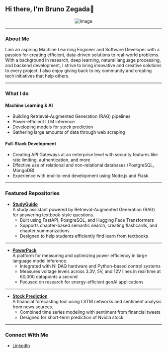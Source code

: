 ## Hi there, I'm Bruno Zegada👋

<p align="center">
  <img src="https://github.com/user-attachments/assets/298cc015-fae4-4e3a-8987-50b085e1368f" alt="Image" />
</p>

---

### About Me
I am an aspiring Machine Learning Engineer and Software Developer with a passion for creating efficient, data-driven solutions to real-world problems. With a background in research, deep learning, natural language processing, and backend development, I strive to bring innovative and creative solutions to every project. I also enjoy giving back to my community and creating tech initiatives that help others.

---
### What I do

#### Machine Learning & AI
- Building Retrieval-Augmented Generation (RAG) pipelines
- Power-efficient LLM inference
- Developing models for stock prediction
- Gathering large amounts of data through web scraping

#### Full-Stack Development
- Creating API Gateways at an enterprise level with security features like rate limiting, authentication, and more
- Effective use of relational and non-relational databases (PostgreSQL, MongoDB)
- Experience with end-to-end development using Node.js and Flask
---

### Featured Repositories

- [**StudyGuido**](https://github.com/BZGbluno/StudyGuider)  
  A study assistant powered by Retrieval-Augmented Generation (RAG) for answering textbook-style questions.
  - Built using FastAPI, PostgreSQL, and Hugging Face Transformers
  - Supports chapter-based semantic search, creating flashcards, and chapter summarizations
  - Designed to help students efficiently find learn from textbooks
***
- [**PowerPack**](https://github.com/BZGbluno/PowerPack)  
  A platform for measuring and optimizing power efficiency in large language model inference.
  - Integrated with NI DAQ hardware and Python-based control systems
  - Measures voltage levels across 3.3V, 5V, and 12V lines in real time at 60,000 datapoints a second
  - Focused on research for energy-efficient genAI applications
***
- [**Stock Prediction**](https://github.com/BZGbluno/Financial-Forecasting-using-LSTM-Sentiment)  
  A financial forecasting tool using LSTM networks and sentiment analysis from news sources.
  - Combined time series modeling with sentiment from financial tweets
  - Designed for short-term prediction of Nvidia stock
---

### Connect With Me
- [LinkedIn](https://www.linkedin.com/in/bruno-zegada-guzman/)

<!--
**BZGbluno/BZGbluno** is a ✨ _special_ ✨ repository because its `README.md` (this file) appears on your GitHub profile.

Here are some ideas to get you started:

- 🔭 I’m currently working on ...
- 🌱 I’m currently learning ...
- 👯 I’m looking to collaborate on ...
- 🤔 I’m looking for help with ...
- 💬 Ask me about ...
- 📫 How to reach me: ...
- 😄 Pronouns: ...
- ⚡ Fun fact: ...
-->
